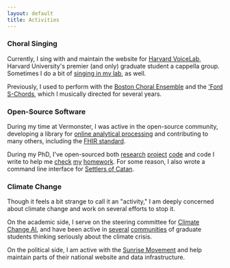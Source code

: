 ```yaml
---
layout: default
title: Activities
---
```


<h3>Choral Singing</h3>

<p>Currently, I sing with and maintain the website for <a href='https://voicelab.us' target='_blank'>Harvard VoiceLab</a>, Harvard University's premier (and only) graduate student a cappella group. Sometimes I do a bit of <a href='https://www.youtube.com/watch?v=jugUBL4rEIM&t=1s' target='_blank'>singing in my lab</a>, as well.</p>

<p>Previously, I used to perform with the <a href='https://www.bostonchoral.org/' target='_blank'>Boston Choral Ensemble</a> and the <a href='https://soundcloud.com/haverford-s-chords' target='_blank'>'Ford S-Chords</a>, which I musically directed for several years.
</p>

<h3>Open-Source Software</h3>

<p>During my time at Vermonster, I was active in the open-source community, developing a library for <a href='https://github.com/asross/repor' target='_blank'>online analytical processing</a> and contributing to many others, including the <a href='https://www.hl7.org/fhir/overview.html' target='_blank'>FHIR standard</a>.</p>

<p>During my PhD, I've open-sourced both <a href='https://github.com/dtak/rrr' target='_blank'>research</a> <a href='https://github.com/dtak/adversarial-robustness-public' target='_blank'>project</a> <a href='https://github.com/dtak/lit' target='_blank'>code</a> and code I write to help me <a href='https://github.com/asross/c_utest' target='_blank'>check</a> <a href='https://github.com/asross/sample_space' target='_blank'>my</a> <a href='https://github.com/asross/surf' target='_blank'>homework</a>. For some reason, I also wrote a command line interface for <a href='https://github.com/asross/settlers' target='_blank'>Settlers of Catan</a>.</p>

<h3>Climate Change</h3>

<p>Though it feels a bit strange to call it an "activity," I am deeply concerned about climate change and work on several efforts to stop it.</p>

<p>On the academic side, I serve on the steering committee for <a href="https://www.climatechange.ai/" target="_blank">Climate Change AI</a>, and have been active in <a href='https://www.facebook.com/HarvardGrEAT/' target='_blank'>several</a> <a href='https://hejc.environment.harvard.edu/' target='_blank'>communities</a> of graduate students thinking seriously about the climate crisis.</p>

<p>On the political side, I am active with the <a href='https://www.sunrisemovement.org/' target='_blank'>Sunrise Movement</a> and help maintain parts of their national website and data infrastructure.</p>
